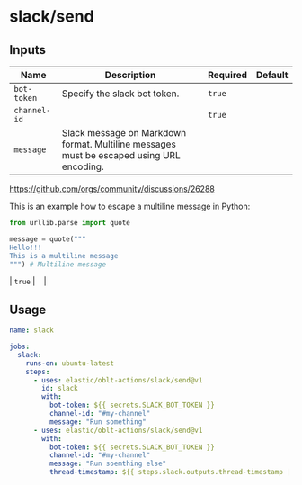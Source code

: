 # <!--name-->slack/send<!--/name-->

## Inputs
<!--inputs-->
| Name         | Description                                                                                                                                                                                                                                                                                                                                    | Required | Default |
|--------------|------------------------------------------------------------------------------------------------------------------------------------------------------------------------------------------------------------------------------------------------------------------------------------------------------------------------------------------------|----------|---------|
| `bot-token`  | Specify the slack bot token.                                                                                                                                                                                                                                                                                                                   | `true`   | ` `     |
| `channel-id` |                                                                                                                                                                                                                                                                                                                                                | `true`   | ` `     |
| `message`    | Slack message on Markdown format. Multiline messages must be escaped using URL encoding.
https://github.com/orgs/community/discussions/26288

This is an example how to escape a multiline message in Python:
```Python
from urllib.parse import quote

message = quote("""
Hello!!!
This is a multiline message
""") # Multiline message
```
 | `true`   | ` `     |
<!--/inputs-->

## Usage

<!--usage action="elastic/oblt-actions/slack/send" version="env:VERSION"-->
```yaml
name: slack

jobs:
  slack:
    runs-on: ubuntu-latest
    steps:
      - uses: elastic/oblt-actions/slack/send@v1
        id: slack
        with:
          bot-token: ${{ secrets.SLACK_BOT_TOKEN }}
          channel-id: "#my-channel"
          message: "Run something"
      - uses: elastic/oblt-actions/slack/send@v1
        with:
          bot-token: ${{ secrets.SLACK_BOT_TOKEN }}
          channel-id: "#my-channel"
          message: "Run soemthing else"
          thread-timestamp: ${{ steps.slack.outputs.thread-timestamp || '' }}
```
<!--/usage-->
